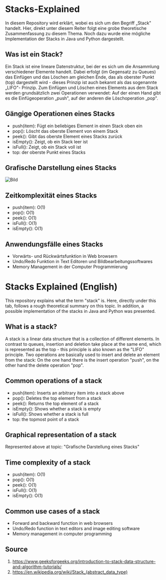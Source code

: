 # Stacks-Explained
In diesem Repository wird erklärt, wobei es sich um den Begriff  „Stack" handelt. Hier, direkt unter diesem Reiter folgt eine grobe theoretische Zusammenfassung zu diesem Thema. Noch dazu wurde eine mögliche Implementation der Stacks in Java und Python dargestellt.

## Was ist ein Stack?

Ein Stack ist eine lineare Datenstruktur, bei der es sich um die Ansammlung verschiedener Elemente handelt. Dabei erfolgt (im Gegensatz zu Queues) das Einfügen und das Löschen am gleichen Ende, das als oberster Punkt (top) dargestellt wird - dieses Prinzip ist auch bekannt als das sogenannte  „LIFO"- Prinzip. Zum Einfügen und Löschen eines Elements aus dem Stack werden grundsätzlich zwei Operationen verwendet: Auf der einen Hand gibt es die Einfügeoperation  „push", auf der anderen die Löschoperation  „pop". 

## Gängige Operationen eines Stacks

- push(item): Fügt ein beliebiges Element in einen Stack oben ein
- pop(): Löscht das oberste Element von einem Stack
- peek(): Gibt das oberste Element eines Stacks zurück
- isEmpty(): Zeigt, ob ein Stack leer ist
- isFull(): Zeigt, ob ein Stack voll ist
- top: der oberste Punkt eines Stacks


## Grafische Darstellung eines Stacks
![Bild](https://media.geeksforgeeks.org/wp-content/uploads/20220714004311/Stack-660x566.png)


## Zeitkomplexität eines Stacks

- push(item): O(1)
- pop(): O(1)
- peek(): O(1)
- isFull(): O(1)
- isEmpty(): O(1)

## Anwendungsfälle eines Stacks

- Vorwärts- und Rückwärtsfunktion in Web browsern
- Undo/Redo Funktion in Text Editoren und Bildbearbeitungssoftwares
- Memory Management in der Computer Programmierung



# Stacks Explained (English)
This repository explains what the term "stack" is. Here, directly under this tab, follows a rough theoretical summary on this topic. In addition, a possible implementation of the stacks in Java and Python was presented.

## What is a stack?

A stack is a linear data structure that is a collection of different elements. In contrast to queues, insertion and deletion take place at the same end, which is represented as the top - this principle is also known as the "LIFO" principle. Two operations are basically used to insert and delete an element from the stack: On the one hand there is the insert operation "push", on the other hand the delete operation "pop". 

## Common operations of a stack

- push(item): Inserts an arbitrary item into a stack above
- pop(): Deletes the top element from a stack
- peek(): Returns the top element of a stack
- isEmpty(): Shows whether a stack is empty
- isFull(): Shows whether a stack is full
- top: the topmost point of a stack

## Graphical representation of a stack

Represented above at topic: "Grafische Darstellung eines Stacks"

## Time complexity of a stack

- push(item): O(1)
- pop(): O(1)
- peek(): O(1)
- isFull(): O(1)
- isEmpty(): O(1)

## Common use cases of a stack

- Forward and backward function in web browsers
- Undo/Redo function in text editors and image editing software
- Memory management in computer programming

## Source
1. https://www.geeksforgeeks.org/introduction-to-stack-data-structure-and-algorithm-tutorials/
2. https://en.wikipedia.org/wiki/Stack_(abstract_data_type)

